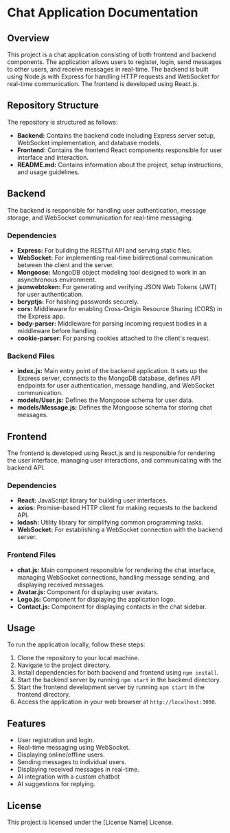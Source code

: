 # Chat Application Documentation

## Overview
This project is a chat application consisting of both frontend and backend components. The application allows users to register, login, send messages to other users, and receive messages in real-time. The backend is built using Node.js with Express for handling HTTP requests and WebSocket for real-time communication. The frontend is developed using React.js.

## Repository Structure
The repository is structured as follows:
- **Backend:** Contains the backend code including Express server setup, WebSocket implementation, and database models.
- **Frontend:** Contains the frontend React components responsible for user interface and interaction.
- **README.md:** Contains information about the project, setup instructions, and usage guidelines.

## Backend
The backend is responsible for handling user authentication, message storage, and WebSocket communication for real-time messaging.

### Dependencies
- **Express:** For building the RESTful API and serving static files.
- **WebSocket:** For implementing real-time bidirectional communication between the client and the server.
- **Mongoose:** MongoDB object modeling tool designed to work in an asynchronous environment.
- **jsonwebtoken:** For generating and verifying JSON Web Tokens (JWT) for user authentication.
- **bcryptjs:** For hashing passwords securely.
- **cors:** Middleware for enabling Cross-Origin Resource Sharing (CORS) in the Express app.
- **body-parser:** Middleware for parsing incoming request bodies in a middleware before handling.
- **cookie-parser:** For parsing cookies attached to the client's request.

### Backend Files
- **index.js:** Main entry point of the backend application. It sets up the Express server, connects to the MongoDB database, defines API endpoints for user authentication, message handling, and WebSocket communication.
- **models/User.js:** Defines the Mongoose schema for user data.
- **models/Message.js:** Defines the Mongoose schema for storing chat messages.

## Frontend
The frontend is developed using React.js and is responsible for rendering the user interface, managing user interactions, and communicating with the backend API.

### Dependencies
- **React:** JavaScript library for building user interfaces.
- **axios:** Promise-based HTTP client for making requests to the backend API.
- **lodash:** Utility library for simplifying common programming tasks.
- **WebSocket:** For establishing a WebSocket connection with the backend server.

### Frontend Files
- **chat.js:** Main component responsible for rendering the chat interface, managing WebSocket connections, handling message sending, and displaying received messages.
- **Avatar.js:** Component for displaying user avatars.
- **Logo.js:** Component for displaying the application logo.
- **Contact.js:** Component for displaying contacts in the chat sidebar.

## Usage
To run the application locally, follow these steps:
1. Clone the repository to your local machine.
2. Navigate to the project directory.
3. Install dependencies for both backend and frontend using `npm install`.
4. Start the backend server by running `npm start` in the backend directory.
5. Start the frontend development server by running `npm start` in the frontend directory.
6. Access the application in your web browser at `http://localhost:3000`.

## Features
- User registration and login.
- Real-time messaging using WebSocket.
- Displaying online/offline users.
- Sending messages to individual users.
- Displaying received messages in real-time.
- AI integration with a custom chatbot
- AI suggestions for replying.




## License
This project is licensed under the [License Name] License.
